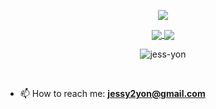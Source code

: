 <p align="center">
<img align="center" src="https://capsule-render.vercel.app/api?type=egg&color=auto&height=70&section=header&fontSize=90" />
</p>

<p align="center">
  <a href="https://github.com/anuraghazra/github-readme-stats">
    <img align="center" src="https://github-readme-stats.vercel.app/api?username=jess-yon&hide=stars&count_private=true&include_all_commits=true&show_icons=true&line_height=24" />
  </a>
  <a href="https://github.com/anuraghazra/convoychat">
    <img align="center" src="https://github-readme-stats.vercel.app/api/top-langs/?username=jess-yon&layout=compact" />
  </a>
</p>

<p align="center">
  <img align="center" src="https://github-readme-streak-stats.herokuapp.com/?user=jess-yon&" alt="jess-yon" />
</p>

<br />

- 📫 How to reach me: **jessy2yon@gmail.com**



<!--
**jess-yon/jess-yon** is a ✨ _special_ ✨ repository because its `README.md` (this file) appears on your GitHub profile.

Here are some ideas to get you started:

- 🔭 I’m currently working on ...
- 🌱 I’m currently learning ...
- 👯 I’m looking to collaborate on ...
- 🤔 I’m looking for help with ...
- 💬 Ask me about ...
- 📫 How to reach me: ...
- 😄 Pronouns: ...
- ⚡ Fun fact: ...
-->
